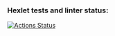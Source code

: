 ### Hexlet tests and linter status:
[![Actions Status](https://github.com/f1eeman/frontend-project-lvl4/workflows/Node%20CI/badge.svg)](https://github.com/f1eeman/frontend-project-lvl4/actions)